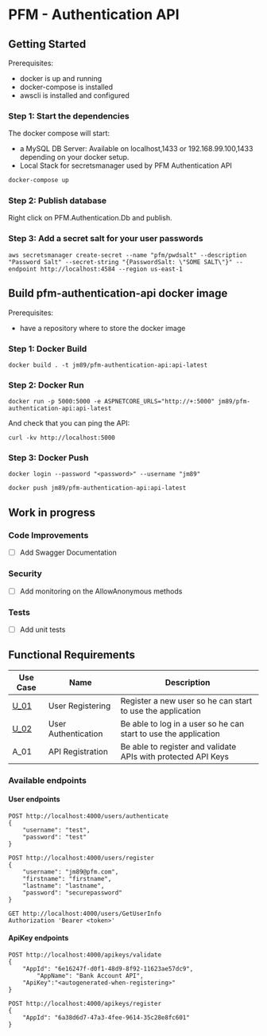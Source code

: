 # PFM - Authentication API

## Getting Started

Prerequisites:
- docker is up and running
- docker-compose is installed
- awscli is installed and configured

### Step 1: Start the dependencies

The docker compose will start: 
- a MySQL DB Server: Available on localhost,1433 or 192.168.99.100,1433 depending on your docker setup.
- Local Stack for secretsmanager used by PFM Authentication API

```bash
docker-compose up
```

### Step 2: Publish database

Right click on PFM.Authentication.Db and publish.

### Step 3: Add a secret salt for your user passwords

```
aws secretsmanager create-secret --name "pfm/pwdsalt" --description "Password Salt" --secret-string "{PasswordSalt: \"SOME SALT\"}" --endpoint http://localhost:4584 --region us-east-1
```

## Build pfm-authentication-api docker image

Prerequisites:
- have a repository where to store the docker image

### Step 1: Docker Build

```
docker build . -t jm89/pfm-authentication-api:api-latest
```

### Step 2: Docker Run

```
docker run -p 5000:5000 -e ASPNETCORE_URLS="http://+:5000" jm89/pfm-authentication-api:api-latest
```

And check that you can ping the API:

```
curl -kv http://localhost:5000
```

### Step 3: Docker Push

```
docker login --password "<password>" --username "jm89"
```

```
docker push jm89/pfm-authentication-api:api-latest 
```

## Work in progress

### Code Improvements

- [ ] Add Swagger Documentation

### Security

- [ ] Add monitoring on the AllowAnonymous methods

### Tests

- [ ] Add unit tests

## Functional Requirements

|Use Case| Name| Description|
|---|---|---|
|[U_01](https://github.com/JM89/personalfinancemanager/wiki/U_01---User-Registration)| User Registering|Register a new user so he can start to use the application|
|[U_02](https://github.com/JM89/personalfinancemanager/wiki/U_02---User-Authentication)| User Authentication|Be able to log in a user so he can start to use the application|
|A_01| API Registration | Be able to register and validate APIs  with protected API Keys |


### Available endpoints

#### User endpoints

```
POST http://localhost:4000/users/authenticate
{
	"username": "test",
	"password": "test"
}
```

```
POST http://localhost:4000/users/register
{
	"username": "jm89@pfm.com",
	"firstname": "firstname",
	"lastname": "lastname",
	"password": "securepassword"
}
```

```
GET http://localhost:4000/users/GetUserInfo
Authorization 'Bearer <token>'
```

#### ApiKey endpoints

```
POST http://localhost:4000/apikeys/validate
{
	"AppId": "6e16247f-d0f1-48d9-8f92-11623ae57dc9",
    	"AppName": "Bank Account API",
	"ApiKey":"<autogenerated-when-registering>"
}
```

```
POST http://localhost:4000/apikeys/register
{
	"AppId": "6a38d6d7-47a3-4fee-9614-35c28e8fc601"
}
```
